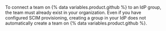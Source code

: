 To connect a team on {% data variables.product.github %} to an IdP group, the team must already exist in your organization. Even if you have configured SCIM provisioning, creating a group in your IdP does not automatically create a team on {% data variables.product.github %}.
